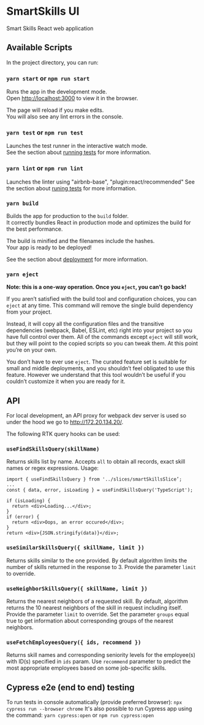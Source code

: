 # SmartSkills UI

Smart Skills React web application

## Available Scripts

In the project directory, you can run:

### `yarn start` or `npm run start`

Runs the app in the development mode.\
Open [http://localhost:3000](http://localhost:3000) to view it in the browser.

The page will reload if you make edits.\
You will also see any lint errors in the console.

### `yarn test` or `npm run test`

Launches the test runner in the interactive watch mode.\
See the section about [running tests](https://facebook.github.io/create-react-app/docs/running-tests) for more information.

### `yarn lint` or `npm run lint`

Launches the linter using "airbnb-base",
"plugin:react/recommended"
See the section about [runing tests](https://facebook.github.io/create-react-app/docs/running-tests) for more information.

### `yarn build`

Builds the app for production to the `build` folder.\
It correctly bundles React in production mode and optimizes the build for the best performance.

The build is minified and the filenames include the hashes.\
Your app is ready to be deployed!

See the section about [deployment](https://facebook.github.io/create-react-app/docs/deployment) for more information.

### `yarn eject`

**Note: this is a one-way operation. Once you `eject`, you can’t go back!**

If you aren’t satisfied with the build tool and configuration choices, you can `eject` at any time. This command will remove the single build dependency from your project.

Instead, it will copy all the configuration files and the transitive dependencies (webpack, Babel, ESLint, etc) right into your project so you have full control over them. All of the commands except `eject` will still work, but they will point to the copied scripts so you can tweak them. At this point you’re on your own.

You don’t have to ever use `eject`. The curated feature set is suitable for small and middle deployments, and you shouldn’t feel obligated to use this feature. However we understand that this tool wouldn’t be useful if you couldn’t customize it when you are ready for it.

## API
For local development, an API proxy for webpack dev server is used so under the hood we go to http://172.20.134.20/.

The following RTK query hooks can be used:

### `useFindSkillsQuery(skillName)` 
Returns skills list by name.
Accepts `all` to obtain all records, exact skill names or regex expressions.
Usage:
```
import { useFindSkillsQuery } from '../slices/smartSkillsSlice’;
...
const { data, error, isLoading } = useFindSkillsQuery('TypeScript');

if (isLoading) {
  return <div>Loading...</div>;
}
if (error) {
  return <div>Oops, an error occured</div>;
}
return <div>{JSON.stringify(data)}</div>;
```

### `useSimilarSkillsQuery({ skillName, limit })`
Returns skills similar to the one provided.
By default algorithm limits the number of skills returned in the response to 3. Provide the parameter `limit` to override.

### `useNeighborSkillsQuery({ skillName, limit })`
Returns the nearest neighbors of a requested skill.
By default, algorithm returns the 10 nearest neighbors of the skill in request including itself. Provide the parameter `limit` to override.
Set the parameter `groups` equal true to get information about corresponding groups of the nearest neighbors.

### `useFetchEmployeesQuery({ ids, recommend })`
Returns skill names and corresponding seniority levels for the employee(s) with ID(s) specified in `ids` param.
Use `recommend` parameter to predict the most appropriate employees based on some job-specific skills.

## Cypress e2e (end to end) testing
To run tests in console automatically (provide preferred browser):
`npx cypress run --browser chrome`
It's also possible to run Cypress app using the command:
`yarn cypress:open` or `npm run cypress:open`
